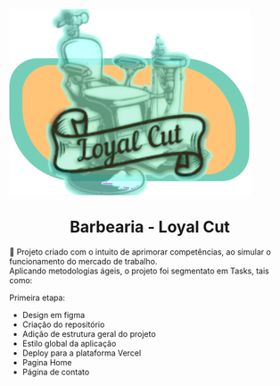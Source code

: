 <img align="center" src="./src/imagem/Group 12.svg" alt="Logo - LoyalCut">

<h1 align="center"> Barbearia - Loyal Cut </h1>

<p>🚀 Projeto criado com o intuito de aprimorar competências, ao simular o funcionamento do mercado de trabalho.<br>
Aplicando metodologias ágeis, o projeto foi segmentato em Tasks, tais como:</p>

<p weigth; bold>Primeira etapa:</p>

<ul>
    <li>Design em figma</li>
    <li>Criação do repositório</li>
    <li>Adição de estrutura geral do projeto</li>
    <li>Estilo global da aplicação</li>
    <li>Deploy para a plataforma Vercel</li>
    <li>Pagina Home</li>
    <li>Página de contato</li>
</ul>
